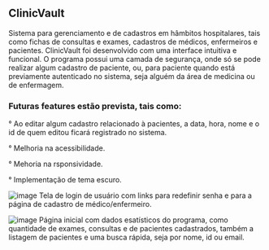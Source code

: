 
## ClinicVault

Sistema para gerenciamento e de cadastros em hâmbitos hospitalares, tais como fichas de consultas e exames, cadastros de médicos, enfermeiros e pacientes.
ClinicVault foi desenvolvido com uma interface intuitiva e funcional.
O programa possui uma camada de segurança, onde só se pode realizar algum cadastro de paciente, ou, para paciente quando está previamente autenticado no sistema, seja alguém da área de medicina ou de enfermagem. 

### Futuras features estão prevista, tais como:

° Ao editar algum cadastro relacionado à pacientes, a data, hora, nome e o id de quem editou ficará registrado no sistema.

° Melhoria na acessibilidade.

° Mehoria na rsponsividade.

° Implementação de tema escuro.


![image](https://github.com/Erico94/LABMedical/assets/42593665/bb18363a-8ab7-4ec7-b9a0-2696ffb8128f)
Tela de login de usuário com links para redefinir senha e para a página de cadastro de médico/enfermeiro.


![image](https://github.com/Erico94/LABMedical/assets/42593665/e1208937-bed8-403c-af7c-d9253286ac5c)
Página inicial com dados esatísticos do programa, como quantidade de exames, consultas e de pacientes cadastrados, também a listagem de pacientes e uma busca rápida, seja por nome, id ou email.
